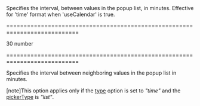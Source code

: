 <!--**
/*-------------------------------------------
    Auto-generated file. Do not modify.
-------------------------------------------

**-->
<!--d-->Specifies the interval, between values in the popup list, in minutes. Effective for 'time' format when 'useCalendar' is true.<!--/d-->
===========================================================================
<!--default-->30<!--/default-->
<!--type-->number<!--/type-->
===========================================================================

<!--shortDescription-->
Specifies the interval between neighboring values in the popup list in minutes.
<!--/shortDescription-->

<!--fullDescription-->
[note]This option applies only if the [type](/Documentation/ApiReference/UI_Widgets/dxDateBox/Configuration/#type) option is set to *"time"* and the [pickerType](/Documentation/ApiReference/UI_Widgets/dxDateBox/Configuration/#pickerType) is *"list"*.


<!--/fullDescription-->